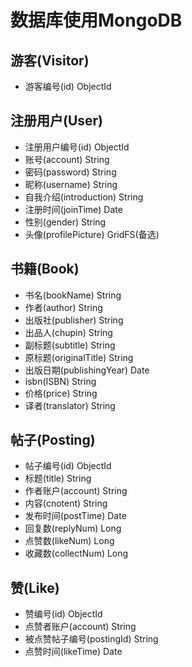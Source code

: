 # 数据库使用MongoDB

## 游客(Visitor)

* 游客编号(id)               ObjectId


## 注册用户(User)

* 注册用户编号(id)           ObjectId
* 账号(account)              String
* 密码(password)             String
* 昵称(username)             String
* 自我介绍(introduction)     String
* 注册时间(joinTime)         Date
* 性别(gender) 				 String
* 头像(profilePicture)       GridFS(备选)


##   书籍(Book)

- 书名(bookName)             String
- 作者(author)               String
- 出版社(publisher)          String
- 出品人(chupin)             String
- 副标题(subtitle)           String
- 原标题(originalTitle)      String
- 出版日期(publishingYear)   Date
- isbn(ISBN)                 String
- 价格(price)                String
- 译者(translator)           String


## 帖子(Posting)

* 帖子编号(id)               ObjectId
* 标题(title)                String
* 作者账户(account)          String
* 内容(cnotent)              String
* 发布时间(postTime)         Date
* 回复数(replyNum)           Long
* 点赞数(likeNum)            Long
* 收藏数(collectNum)         Long


## 赞(Like)

* 赞编号(id) 				 ObjectId
* 点赞者账户(account) 		 String
* 被点赞帖子编号(postingId)  String
* 点赞时间(likeTime) 		 Date

